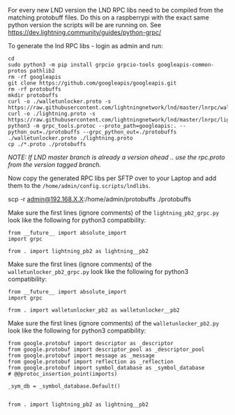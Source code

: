 For every new LND version the LND RPC libs need to be compiled from the matching protobuff files.
Do this on a raspberrypi with the exact same python version the scripts will be are running on.
See https://dev.lightning.community/guides/python-grpc/


To generate the lnd RPC libs - login as admin and run:
```
cd
sudo python3 -m pip install grpcio grpcio-tools googleapis-common-protos pathlib2
rm -rf googleapis 
git clone https://github.com/googleapis/googleapis.git
rm -rf protobuffs
mkdir protobuffs
curl -o ./walletunlocker.proto -s https://raw.githubusercontent.com/lightningnetwork/lnd/master/lnrpc/walletunlocker.proto
curl -o ./lightning.proto -s https://raw.githubusercontent.com/lightningnetwork/lnd/master/lnrpc/lightning.proto
python3 -m grpc_tools.protoc --proto_path=googleapis:. --python_out=./protobuffs --grpc_python_out=./protobuffs ./walletunlocker.proto ./lightning.proto
cp ./*.proto ./protobuffs
````

*NOTE: If LND master branch is already a version ahead .. use the rpc.proto from the version tagged branch.*

Now copy the generated RPC libs per SFTP over to your Laptop and add them to the `/home/admin/config.scripts/lndlibs`.

scp -r admin@192.168.X.X:/home/admin/protobuffs ./protobuffs

Make sure the first lines (ignore comments) of the `lightning_pb2_grpc.py` look like the following for python3 compatibility:
```
from __future__ import absolute_import
import grpc

from . import lightning_pb2 as lightning__pb2
```

Make sure the first lines (ignore comments) of the `walletunlocker_pb2_grpc.py` look like the following for python3 compatibility:
```
from __future__ import absolute_import
import grpc

from . import walletunlocker_pb2 as walletunlocker__pb2
```

Make sure the first lines (ignore comments) of the `walletunlocker_pb2.py` look like the following for python3 compatibility:
```
from google.protobuf import descriptor as _descriptor
from google.protobuf import descriptor_pool as _descriptor_pool
from google.protobuf import message as _message
from google.protobuf import reflection as _reflection
from google.protobuf import symbol_database as _symbol_database
# @@protoc_insertion_point(imports)

_sym_db = _symbol_database.Default()


from . import lightning_pb2 as lightning__pb2
```


